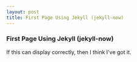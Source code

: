 ```yaml
---
layout: post
title: First Page Using Jekyll (jekyll-now)
---
```


### First Page Using Jekyll (jekyll-now)
If this can display correctly, then I think I've got it.
